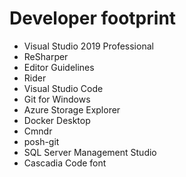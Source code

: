 # Developer footprint

* Visual Studio 2019 Professional
* ReSharper
* Editor Guidelines
* Rider
* Visual Studio Code
* Git for Windows
* Azure Storage Explorer
* Docker Desktop
* Cmndr
* posh-git
* SQL Server Management Studio
* Cascadia Code font
